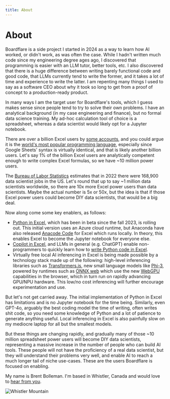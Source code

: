 ```yaml
---
title: About
---
```


# About

Boardflare is a side project I started in 2024 as a way to learn how AI worked, or didn't work, as was often the case.  While I hadn't written much code since my engineering degree ages ago, I discovered that programming is easier with an LLM tutor, better tools, etc.  I also discovered that there is a huge difference between writing barely functional code and good code, that LLMs currently tend to write the former, and it takes a lot of time and experience to write the latter. I am repenting many things I used to say as a software CEO about why it took so long to get from a proof of concept to a production-ready product.

In many ways I am the target user for Boardflare's tools, which I guess makes sense since people tend to try to solve their own problems.  I have an analytical background (in my case engineering and finance), but no formal data science training.  My ad-hoc calculation tool of choice is a spreadsheet, whereas a data scientist would likely opt for a Jupyter notebook.

There are over a billion Excel users by [some accounts](https://scottmax.com/excel-statistics/#Excel_User_Statistics), and you could argue it is the [world's most popular programming language](https://www.microsoft.com/en-us/research/blog/innovation-by-and-beyond-the-numbers-a-history-of-research-collaborations-in-excel/), especially since Google Sheets' syntax is virtually identical, and that is likely another billion users.  Let's say 1% of the billion Excel users are analytically competent enough to write complex Excel formulas, so we have ~10 million power users.

The [Bureau of Labor Statistics](https://www.bls.gov/ooh/math/data-scientists.htm#tab-6) estimates that in 2022 there were 168,900 data scientist jobs in the US. Let's round that up to say ~1 million data scientists worldwide, so there are 10x more Excel power users than data scientists.  Maybe the actual number is 5x or 50x, but the idea is that if those Excel power users could become DIY data scientists, that would be a big deal.

Now along come some key enablers, as follows:
- [Python in Excel](https://techcommunity.microsoft.com/t5/excel-blog/announcing-python-in-excel-combining-the-power-of-python-and-the/ba-p/3893439#:~:text=(6%2F10%2F24),Version%202406%20(Build%2017726.20016)), which has been in beta since the fall 2023, is rolling out.  This initial version uses an Azure cloud runtime, but Anaconda have also released [Anacode Code](https://docs.anaconda.com/excel/code/) for Excel which runs locally. In theory, this enables Excel to become the Jupyter notebook for everyone else.
- [Copilot in Excel](https://support.microsoft.com/en-us/office/get-started-with-copilot-in-excel-d7110502-0334-4b4f-a175-a73abdfc118a), and LLMs in general (e.g. ChatGPT) enable non-programmers to quickly learn how to [write Python code in Excel](https://techcommunity.microsoft.com/t5/excel-blog/introducing-copilot-support-for-python-in-excel-advanced-data/ba-p/3928120).
- Virtually free local AI inferencing in Excel is being made possible by a technology stack made up of the following: high-level inferencing libraries such as [Transformers.js](https://github.com/xenova/transformers.js), new small language models like [Phi-3](https://huggingface.co/microsoft/Phi-3-mini-4k-instruct), powered by runtimes such as [ONNX web](https://onnxruntime.ai/docs/tutorials/web/) which use the new [WebGPU](https://developer.mozilla.org/en-US/docs/Web/API/WebGPU_API) capabilities in the browser, which in turn run on rapidly advancing GPU/NPU hardware.  This low/no cost inferencing will further encourage experimentation and use.

But let's not get carried away.  The initial implementation of Python in Excel has limitations and is no Jupyter notebook for the time being.  Similarly, even GPT-4o, arguably the best coding model the time of writing, often writes shit code, so you need some knowledge of Python and a lot of patience to generate anything useful.  Local inferencing in Excel is also painfully slow on my mediocre laptop for all but the smallest models.

But these things are changing rapidly, and gradually many of those ~10 million spreadsheet power users will become DIY data scientists, representing a massive increase in the number of people who can build AI tools.  These people will not have the proficiency of a real data scientist, but they will understand their problems very well, and enable AI to reach a much longer tail of niche use-cases.  These are the users Boardflare is focused on enabling.

My name is Brent Bolleman. I'm based in Whistler, Canada and would love to [hear from you](mailto:support@boardflare.com). 

![Whistler Mountain](/images/whistler-mtn.jpg)